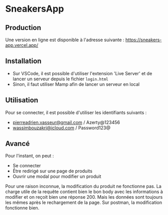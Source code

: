 # SneakersApp

## Production

Une version en ligne est disponible à l'adresse suivante : https://sneakers-app.vercel.app/

## Installation

- Sur VSCode, il est possible d'utiliser l'extension 'Live Server' et de lancer un serveur depuis le fichier ```login.html```
- Sinon, il faut utiliser Mamp afin de lancer un serveur en local

## Utilisation

Pour se connecter, il est possible d'utiliser les identifiants suivants : 
- pierreadrien.vasseur@gmail.com / Azerty@123456
- wassimbouzakri@icloud.com / Password123@

## Avancé

Pour l'instant, on peut : 
- Se connecter
- Être redirigé sur une page de produits
- Ouvrir une modal pour modifier un produit

Pour une raison inconnue, la modification du produit ne fonctionne pas. 
La charge utile de la requête contient bien le bon body avec les informations à modifier et on reçoit bien une réponse 200.
Mais les données sont toujours les mêmes après le rechargement de la page.
Sur postman, la modification fonctionne bien.